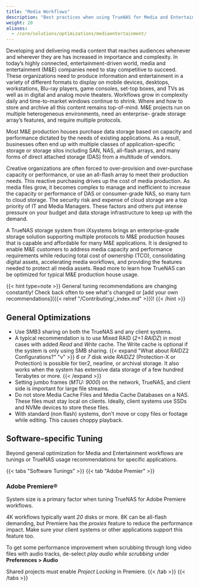 ```yaml
---
title: "Media Workflows"
description: "Best practices when using TrueNAS for Media and Entertainment workflows."
weight: 20
aliases:
  - /core/solutions/optimizations/mediaentertainment/
---
```




Developing and delivering media content that reaches audiences whenever and wherever they are has increased in importance and complexity.
In today’s highly connected, entertainment-driven world, media and entertainment (M&E) companies need to stay competitive to succeed.
These organizations need to produce information and entertainment in a variety of different formats to display on mobile devices, desktops, workstations, Blu-ray players, game consoles, set-top boxes, and TVs as well as in digital and analog movie theaters.
Workflows grow in complexity daily and time-to-market windows continue to shrink.
Where and how to store and archive all this content remains top-of-mind. M&E projects run on multiple heterogeneous environments, need an enterprise- grade storage array’s features, and require multiple protocols.

Most M&E production houses purchase data storage based on capacity and performance dictated by the needs of existing applications.
As a result, businesses often end up with multiple classes of application-specific storage or storage silos including SAN, NAS, all-flash arrays, and many forms of direct attached storage (DAS) from a multitude of vendors.

Creative organizations are often forced to over-provision and over-purchase capacity or performance, or use an all-flash array to meet their production needs. This reactive purchasing drives up the cost of media production.
As media files grow, it becomes complex to manage and inefficient to increase the capacity or performance of DAS or consumer-grade NAS, so many turn to cloud storage.
The security risk and expense of cloud storage are a top priority of IT and Media Managers.
These factors and others put intense pressure on your budget and data storage infrastructure to keep up with the demand.

A TrueNAS storage system from iXsystems brings an enterprise-grade storage solution supporting multiple protocols to M&E production houses that is capable and affordable for many M&E applications.
It is designed to enable M&E customers to address media capacity and performance requirements while reducing total cost of ownership (TCO), consolidating digital assets, accelerating media workflows, and providing the features needed to protect all media assets.
Read more to learn how TrueNAS can be optimized for typical M&E production house usage.

{{< hint type=note >}}
General tuning recommendations are changing constantly!
Check back often to see what's changed or [add your own recommendations]({{< relref "/Contributing/_index.md" >}})!
{{< /hint >}}

## General Optimizations

* Use SMB3 sharing on both the TrueNAS and any client systems.
* A typical recommendation is to use Mixed RAID (*2+1 RAIDZ*) in most cases with added *Read* and *Write* cache.
  The Write cache is optional if the system is only using SMB sharing.
  {{< expand "What about RAIDZ2 Configurations?" "v" >}}
  *6* or *7* disk wide *RAIDZ2* (Protection-X or Protection) is possible for tier2, nearline, or archival storage. It also works when the system has extensive data storage of a few hundred Terabytes or more.
  {{< /expand >}}
* Setting jumbo frames (*MTU: 9000*) on the network, TrueNAS, and client side is important for large file streams.
* Do not store Media Cache Files and Media Cache Databases on a NAS. These files must stay local on clients. Ideally, client systems use SSDs and NVMe devices to store these files.
* With standard (non flash) systems, don't move or copy files or footage while editing. This causes choppy playback.

## Software-specific Tuning

Beyond general optimization for Media and Entertainment workflows are tunings or TrueNAS usage recommendations for specific applications.

{{< tabs "Software Tunings" >}}
{{< tab "Adobe Premier" >}}
### Adobe Premiere®

System size is a primary factor when tuning TrueNAS for Adobe Premiere workflows.

4K workflows typically want *20* disks or more.
8K can be all-flash demanding, but Premiere has the *proxies* feature to reduce the performance impact.
Make sure your client systems or other applications support this feature too.

To get some performance improvement when scrubbing through long video files with audio tracks, de-select *play audio while scrubbing* under **Preferences > Audio**

Shared projects must enable *Project Locking* in Premiere.
{{< /tab >}}
{{< /tabs >}}
